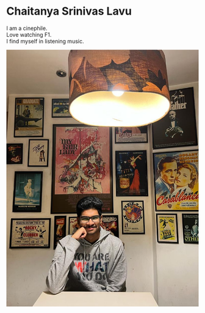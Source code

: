 # Chaitanya Srinivas Lavu

I am a cinephile.  
Love watching F1.  
I find myself in listening music.  

![my image](MYPFP.jpeg)  
